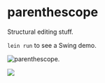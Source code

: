 # parenthescope

Structural editing stuff.

`lein run` to see a Swing demo.

<img alt="parenthescope." src="http://i.imgur.com/oY7JJGW.jpg"></img>

<img src="https://www.lucidchart.com/publicSegments/view/5246dcb3-e25c-4776-9094-34860a004785/image.png"></img>
